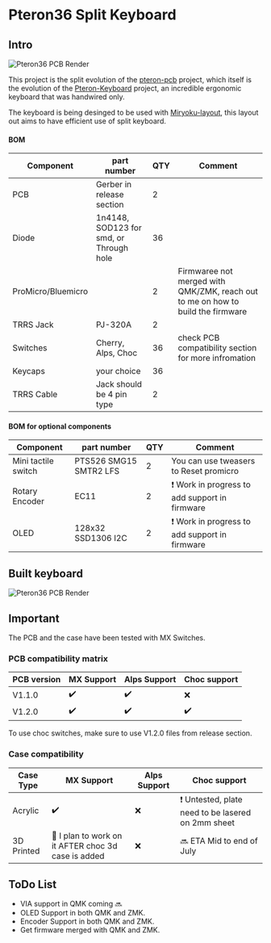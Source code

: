 # Pteron36 Split Keyboard
## Intro 
![Pteron36 PCB Render](https://github.com/harshitgoel96/pteron36-split-keyboard/blob/main/images/pteron36-split.svg)   


This project is the split evolution of the [pteron-pcb](https://github.com/Kraken-Jokes/pteron-pcb) project, which itself is the evolution of the [Pteron-Keyboard](https://github.com/FSund/pteron-keyboard) project, an incredible ergonomic keyboard that was handwired only.

The keyboard is being desinged to be used with [Miryoku-layout](https://github.com/manna-harbour/miryoku), this layout out aims to have efficient use of split keyboard.


#### BOM
| Component           | part number                             | QTY | Comment                            |
| ------------------- | --------------------------------------- | --- | ---------------------------------- |
| PCB                 | Gerber in release section               | 2   |                                    |
| Diode               | 1n4148, SOD123 for smd, or Through hole | 36  |                                    |
| ProMicro/Bluemicro  |                                         | 2   | Firmwaree not merged with QMK/ZMK, reach out to me on how to build the firmware  |
| TRRS Jack           | PJ-320A                                 | 2   |                                    |
| Switches            | Cherry, Alps, Choc                      | 36  | check PCB compatibility section for more infromation |
| Keycaps             | your choice                             | 36  |                                    |
| TRRS Cable | Jack should be 4 pin type                  | 2   |                                    |

#### BOM for optional components
| Component           | part number                             | QTY | Comment                            |
| ------------------- | --------------------------------------- | --- | ---------------------------------- |
| Mini tactile switch | PTS526 SMG15 SMTR2 LFS                  | 2   | You can use tweasers to Reset promicro      |
| Rotary Encoder      | EC11                                    | 2   | :exclamation: Work in progress to add support in firmware |
| OLED | 128x32 SSD1306 I2C                  | 2   | :exclamation: Work in progress to add support in firmware |

## Built keyboard
![Pteron36 PCB Render](https://github.com/harshitgoel96/pteron36-split-keyboard/blob/main/images/built.jpeg)


## Important
The PCB and the case have been tested with MX Switches. 

### PCB compatibility matrix
| PCB version | MX Support | Alps Support | Choc support |
|-------------|------------|--------------|--------------|
| V1.1.0 | :heavy_check_mark: |:heavy_check_mark: | :x: |
| V1.2.0 | :heavy_check_mark: |:heavy_check_mark: | :heavy_check_mark: |

To use choc switches, make sure to use V1.2.0 files from release section.

### Case compatibility

| Case Type | MX Support | Alps Support | Choc support |
|-------------|------------|--------------|--------------|
| Acrylic | :heavy_check_mark: |:x: | :exclamation: Untested, plate need to be lasered on 2mm sheet |
| 3D Printed | :construction: I plan to work on it AFTER choc 3d case is added |:x: | :soon: ETA Mid to end of July |

## ToDo List
* VIA support in QMK coming :soon: 
* OLED Support in both QMK and ZMK.
* Encoder Support in both QMK and ZMK.
* Get firmware merged with QMK and ZMK.